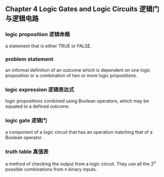 ## Chapter 4 Logic Gates and Logic Circuits 逻辑门与逻辑电路

### logic proposition 逻辑命题

a statement that is either TRUE or FALSE.

### problem statement

an informal definition of an outcome which is dependent on one logic proposition
or a combination of two or more logic propositions.

### logic expression 逻辑表达式

logic propositions combined using Boolean operators, which may be equated to a
defined outcome.

### logic gate 逻辑门

a component of a logic circuit that has an operation matching that of a Boolean
operator.

### truth table 真值表

a method of checking the output from a logic circuit. They use all the $2^n$
possible combinations from n binary inputs.
